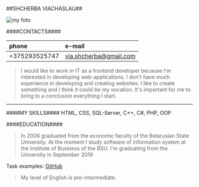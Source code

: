 ##SHCHERBA VIACHASLAU##

![my foto](https://via-shcherba.github.io/rsschool-2019Q1-cv/foto.JPG)

####CONTACTS####

|      phone    |        e-mail         |
|:--------------|:----------------------|
| +375293525747 | via.shcherba@gmail.com|

>I would like to work in IT as a frontend developer because I'm interested in developing web-applications.
I don't have much experience in developing and creating websites. I like to create something and I think it could be my vocation. It's important for me to bring to a conclusion everything I start.

---
####MY SKILLS####
HTML, CSS, SQL-Server, C++, C#, PHP, OOP

####EDUCATION####
>In 2006 graduated from the economic faculty of the Belarusian State University.
At the moment I study software of information system at the Institute of Business of the BSU. I'm graduating from the University in September 2019 
>
Task examples: [GitHub](https://github.com/via-shcherba/tasks-on-c-.git)

>My level of English is pre-intermediate.
